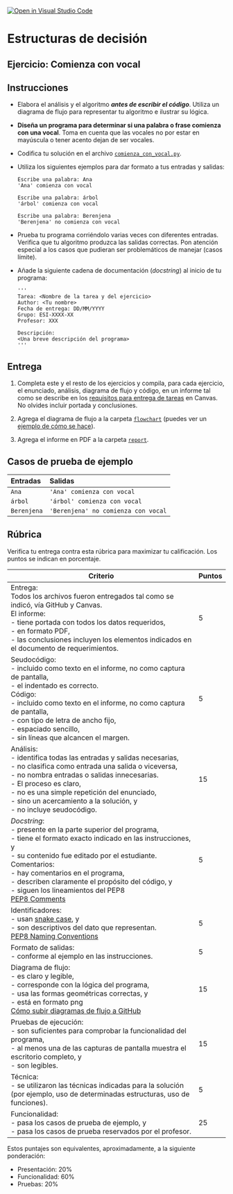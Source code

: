 [![Open in Visual Studio Code](https://classroom.github.com/assets/open-in-vscode-718a45dd9cf7e7f842a935f5ebbe5719a5e09af4491e668f4dbf3b35d5cca122.svg)](https://classroom.github.com/online_ide?assignment_repo_id=12417568&assignment_repo_type=AssignmentRepo)
# Estructuras de decisión

## Ejercicio: Comienza con vocal

## Instrucciones
- Elabora el análisis y el algoritmo ***antes de escribir el código***. Utiliza un diagrama de flujo para representar tu algoritmo e ilustrar su lógica.

- **Diseña un programa para determinar si una palabra o frase comienza con una vocal**. Toma en cuenta que las vocales no por estar en mayúscula o tener acento dejan de ser vocales.

- Codifica tu solución en el archivo [`comienza_con_vocal.py`](/comienza_con_vocal.py).
   
- Utiliza los siguientes ejemplos para dar formato a tus entradas y salidas:
  ```
  Escribe una palabra: Ana
  'Ana' comienza con vocal
  
  Escribe una palabra: árbol
  'árbol' comienza con vocal
  
  Escribe una palabra: Berenjena
  'Berenjena' no comienza con vocal
  ```
  
- Prueba tu programa corriéndolo varias veces con diferentes entradas. Verifica que tu algoritmo produzca las salidas correctas. Pon atención especial a los casos que pudieran ser problemáticos de manejar (casos límite).

- Añade la siguiente cadena de documentación (*docstring*) al inicio de tu programa:
  ```
  '''
  Tarea: <Nombre de la tarea y del ejercicio>
  Author: <Tu nombre>
  Fecha de entrega: DD/MM/YYYY
  Grupo: ESI-XXXX-XX
  Profesor: XXX

  Descripción:
  <Una breve descripción del programa>
  '''
  ```
  
## Entrega
1. Completa este y el resto de los ejercicios y compila, para cada ejercicio, el enunciado, análisis, diagrama de flujo y código, en un informe tal como se describe en los [requisitos para entrega de tareas](/report/report_example.pdf) en Canvas. No olvides incluir portada y conclusiones.

2. Agrega el diagrama de flujo a la carpeta [`flowchart`](/flowchart) (puedes ver un [ejemplo de cómo se hace](https://youtu.be/oy5nhA7QpNI)).

3. Agrega el informe en PDF a la carpeta [`report`](/report).

## Casos de prueba de ejemplo
| Entradas | Salidas |
|:---------|:--------|
| `Ana` | `'Ana' comienza con vocal` |
| `árbol` | `'árbol' comienza con vocal` |
| `Berenjena`  | `'Berenjena' no comienza con vocal` |

## Rúbrica
Verifica tu entrega contra esta rúbrica para maximizar tu calificación. Los puntos se indican en porcentaje.

| Criterio | Puntos |
|----------|--------|
| Entrega:<br>Todos los archivos fueron entregados tal como se indicó, vía GitHub y Canvas.<br>El informe:<br>- tiene portada con todos los datos requeridos,<br>- en formato PDF,<br>- las conclusiones incluyen los elementos indicados en el documento de requerimientos. | 5 |
| Seudocódigo:<br>- incluido como texto en el informe, no como captura de pantalla,<br>- el indentado es correcto.<br>Código:<br>- incluido como texto en el informe, no como captura de pantalla,<br>- con tipo de letra de ancho fijo,<br>- espaciado sencillo,<br>- sin líneas que alcancen el margen. | 5 |
| Análisis:<br>- identifica todas las entradas y salidas necesarias,<br>- no clasifica como entrada una salida o viceversa,<br>- no nombra entradas o salidas innecesarias.<br>- El proceso es claro,<br>- no es una simple repetición del enunciado,<br>- sino un acercamiento a la solución, y<br>- no incluye seudocódigo. | 15 |
| *Docstring*:<br>- presente en la parte superior del programa, <br>- tiene el formato exacto indicado en las instrucciones, y<br>- su contenido fue editado por el estudiante.<br>Comentarios:<br>- hay comentarios en el programa,<br>- describen claramente el propósito del código, y<br>- siguen los lineamientos del PEP8<br>[PEP8 Comments](https://www.python.org/dev/peps/pep-0008/#comments) | 5 |
| Identificadores:<br>- usan [snake case](https://en.wikipedia.org/wiki/Snake_case), y<br>- son descriptivos del dato que representan.<br>[PEP8 Naming Conventions](https://www.python.org/dev/peps/pep-0008/#naming-conventions) | 5 |
| Formato de salidas:<br>- conforme al ejemplo en las instrucciones. | 5 |
| Diagrama de flujo:<br>- es claro y legible,<br>- corresponde con la lógica del programa,<br>- usa las formas geométricas correctas, y<br>- está en formato png<br>[Cómo subir diagramas de flujo a GitHub](https://youtu.be/oy5nhA7QpNI) | 15 |
| Pruebas de ejecución:<br>- son suficientes para comprobar la funcionalidad del programa,<br>- al menos una de las capturas de pantalla muestra el escritorio completo, y<br>- son legibles. | 15 |
| Técnica:<br>- se utilizaron las técnicas indicadas para la solución (por ejemplo, uso de determinadas estructuras, uso de funciones). | 5 |
| Funcionalidad:<br>- pasa los casos de prueba de ejemplo, y<br>- pasa los casos de prueba reservados por el profesor. | 25 |

Estos puntajes son equivalentes, aproximadamente, a la siguiente ponderación:
- Presentación: 20%
- Funcionalidad: 60%
- Pruebas: 20%
